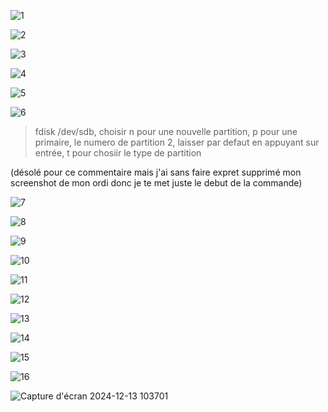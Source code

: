 ![1](https://github.com/user-attachments/assets/bc0ee0cb-7786-45ec-bc8f-f1218de0bc4b)

![2](https://github.com/user-attachments/assets/5a7acd6c-0be7-46e6-a659-9f0d454b70f0)

![3](https://github.com/user-attachments/assets/fad6d1a3-37ab-4b0c-8069-30c1317d4b9d)

![4](https://github.com/user-attachments/assets/a1a34ec9-e91d-49b1-adac-d6d441ab4afe)

![5](https://github.com/user-attachments/assets/3cc1fb99-6b23-44d1-baaf-55dc9071009e)

![6](https://github.com/user-attachments/assets/8d168af1-37ba-4299-8960-06c57e3bc11a)

>fdisk /dev/sdb, choisir n pour une nouvelle partition, p pour une primaire, le numero de partition 2, laisser par defaut en appuyant sur entrée, t pour chosiir le type de partition 

(désolé pour ce commentaire mais j'ai sans faire expret supprimé mon screenshot de mon ordi donc je te met juste le debut de la commande)

![7](https://github.com/user-attachments/assets/58da4993-e5db-4623-965e-9e42d78f5f36)

![8](https://github.com/user-attachments/assets/8ff59566-cabf-4053-82b1-1b7647faa6ac)

![9](https://github.com/user-attachments/assets/6dd74e06-9edb-407d-bc34-c106e5f39fac)

![10](https://github.com/user-attachments/assets/fa70b673-2166-4b40-9a2e-cd33a97854ee)

![11](https://github.com/user-attachments/assets/276038a9-ca24-4670-b868-8a704dac8b1c)

![12](https://github.com/user-attachments/assets/0077aadf-141f-4085-9aaa-10709ec9b659)

![13](https://github.com/user-attachments/assets/64b96b43-31f4-4049-b72f-dbb48304b43a)

![14](https://github.com/user-attachments/assets/be9284f8-3cfd-4a0f-8b74-38037e170280)

![15](https://github.com/user-attachments/assets/728bed32-bd78-4ace-9ee0-74575dc62f58)

![16](https://github.com/user-attachments/assets/57ac3daa-0c0d-4acf-bd2f-1e23032af5a6)

![Capture d'écran 2024-12-13 103701](https://github.com/user-attachments/assets/9ea2f290-c148-48fc-8972-aeb8082a1402)



